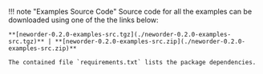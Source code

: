!!! note "Examples Source Code"
    Source code for all the examples can be downloaded using one of the the links below:

    **[neworder-0.2.0-examples-src.tgz](./neworder-0.2.0-examples-src.tgz)** | **[neworder-0.2.0-examples-src.zip](./neworder-0.2.0-examples-src.zip)**

    The contained file `requirements.txt` lists the package dependencies.
